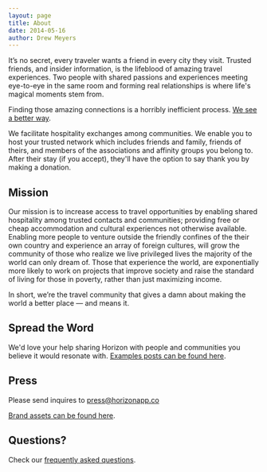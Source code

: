 ```yaml
---
layout: page
title: About
date: 2014-05-16
author: Drew Meyers
---
```

It’s no secret, every traveler wants a friend in every city they visit. Trusted friends, and insider information, is the lifeblood of amazing travel experiences. Two people with shared passions and experiences meeting eye-to-eye in the same room and forming real relationships is where life's magical moments stem from.

Finding those amazing connections is a horribly inefficient process. [We see a better way](/blog/what-horizon-dream/).

We facilitate hospitality exchanges among communities. We enable you to host your trusted network which includes friends and family, friends of theirs, and members of the associations and affinity groups you belong to. After their stay (if you accept), they'll have the option to say thank you by making a donation.

## Mission

Our mission is to increase access to travel opportunities by enabling shared hospitality among trusted contacts and communities; providing free or cheap accommodation and cultural experiences not otherwise available. Enabling more people to venture outside the friendly confines of the their own country and experience an array of foreign cultures, will grow the community of those who realize we live privileged lives the majority of the world can only dream of. Those that experience the world, are exponentially more likely to work on projects that improve society and raise the standard of living for those in poverty, rather than just maximizing income.

In short, we’re the travel community that gives a damn about making the world a better place — and means it.

## Spread the Word

We'd love your help sharing Horizon with people and communities you believe it would resonate with. [Examples posts can be found here](/share/).

## Press

Please send inquires to [press@horizonapp.co](mailto:press@horizonapp.co)

[Brand assets can be found here](/brand/).

## Questions?

Check our [frequently asked questions](/faq/).